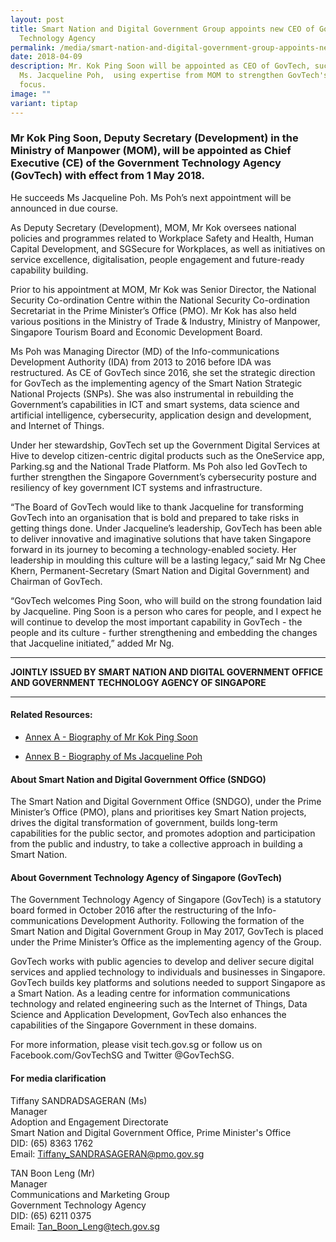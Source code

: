 ```yaml
---
layout: post
title: Smart Nation and Digital Government Group appoints new CEO of Government
  Technology Agency
permalink: /media/smart-nation-and-digital-government-group-appoints-new-ceo-of-government-technology-agency/
date: 2018-04-09
description: Mr. Kok Ping Soon will be appointed as CEO of GovTech, succeeding
  Ms. Jacqueline Poh,  using expertise from MOM to strengthen GovTech's digital
  focus.
image: ""
variant: tiptap
---
```

<h3>Mr Kok Ping Soon, Deputy Secretary (Development) in the Ministry of Manpower (MOM), will be appointed as Chief Executive (CE) of the Government Technology Agency (GovTech) with effect from 1 May 2018.</h3>
<p>He succeeds Ms Jacqueline Poh. Ms Poh’s next appointment will be announced
in due course.</p>
<p>As Deputy Secretary (Development), MOM, Mr Kok oversees national policies
and programmes related to Workplace Safety and Health, Human Capital Development,
and SGSecure for Workplaces, as well as initiatives on service excellence,
digitalisation, people engagement and future-ready capability building.</p>
<p>Prior to his appointment at MOM, Mr Kok was Senior Director, the National
Security Co-ordination Centre within the National Security Co-ordination
Secretariat in the Prime Minister’s Office (PMO). Mr Kok has also held
various positions in the Ministry of Trade &amp; Industry, Ministry of
Manpower, Singapore Tourism Board and Economic Development Board.</p>
<p>Ms Poh was Managing Director (MD) of the Info-communications Development
Authority (IDA) from 2013 to 2016 before IDA was restructured. As CE of
GovTech since 2016, she set the strategic direction for GovTech as the
implementing agency of the Smart Nation Strategic National Projects (SNPs).
She was also instrumental in rebuilding the Government’s capabilities in
ICT and smart systems, data science and artificial intelligence, cybersecurity,
application design and development, and Internet of Things.</p>
<p>Under her stewardship, GovTech set up the Government Digital Services
at Hive to develop citizen-centric digital products such as the OneService
app, Parking.sg and the National Trade Platform. Ms Poh also led GovTech
to further strengthen the Singapore Government’s cybersecurity posture
and resiliency of key government ICT systems and infrastructure.</p>
<p>“The Board of GovTech would like to thank Jacqueline for transforming
GovTech into an organisation that is bold and prepared to take risks in
getting things done. Under Jacqueline’s leadership, GovTech has been able
to deliver innovative and imaginative solutions that have taken Singapore
forward in its journey to becoming a technology-enabled society. Her leadership
in moulding this culture will be a lasting legacy,” said Mr Ng Chee Khern,
Permanent-Secretary (Smart Nation and Digital Government) and Chairman
of GovTech.</p>
<p>“GovTech welcomes Ping Soon, who will build on the strong foundation laid
by Jacqueline. Ping Soon is a person who cares for people, and I expect
he will continue to develop the most important capability in GovTech -
the people and its culture - further strengthening and embedding the changes
that Jacqueline initiated,” added Mr Ng.</p>
<hr>
<p><strong>JOINTLY ISSUED BY SMART NATION AND DIGITAL GOVERNMENT OFFICE AND GOVERNMENT TECHNOLOGY AGENCY OF SINGAPORE</strong>
</p>
<hr>
<h4>Related Resources:</h4>
<ul data-tight="true" class="tight">
<li>
<p><a href="/files/media/media-releases/2018/Annex_A___Biography_of_Mr_Kok_Ping_Soon.pdf" rel="noopener noreferrer nofollow" target="_blank">Annex A - Biography of Mr Kok Ping Soon</a>
</p>
</li>
<li>
<p><a href="/files/media/media-releases/2018/Annex_B___Biography_of_Ms_Jacqueline_Poh.pdf" rel="noopener noreferrer nofollow" target="_blank">Annex B - Biography of Ms Jacqueline Poh</a>
</p>
</li>
</ul>
<h4>About Smart Nation and Digital Government Office (SNDGO)</h4>
<p>The Smart Nation and Digital Government Office (SNDGO), under the Prime
Minister’s Office (PMO), plans and prioritises key Smart Nation projects,
drives the digital transformation of government, builds long-term capabilities
for the public sector, and promotes adoption and participation from the
public and industry, to take a collective approach in building a Smart
Nation.</p>
<h4>About Government Technology Agency of Singapore (GovTech)</h4>
<p>The Government Technology Agency of Singapore (GovTech) is a statutory
board formed in October 2016 after the restructuring of the Info-communications
Development Authority. Following the formation of the Smart Nation and
Digital Government Group in May 2017, GovTech is placed under the Prime
Minister’s Office as the implementing agency of the Group.</p>
<p>GovTech works with public agencies to develop and deliver secure digital
services and applied technology to individuals and businesses in Singapore.
GovTech builds key platforms and solutions needed to support Singapore
as a Smart Nation. As a leading centre for information communications technology
and related engineering such as the Internet of Things, Data Science and
Application Development, GovTech also enhances the capabilities of the
Singapore Government in these domains.</p>
<p>For more information, please visit tech.gov.sg or follow us on Facebook.com/GovTechSG
and Twitter @GovTechSG.</p>
<h4>For media clarification</h4>
<p>Tiffany SANDRADSAGERAN (Ms)
<br>Manager
<br>Adoption and Engagement Directorate
<br>Smart Nation and Digital Government Office, Prime Minister's Office
<br>DID: (65) 8363 1762
<br>Email: <a href="mailto:Tiffany_SANDRASAGERAN@pmo.gov.sg" rel="noopener noreferrer nofollow" target="_blank">Tiffany_SANDRASAGERAN@pmo.gov.sg</a>
</p>
<p>TAN Boon Leng (Mr)
<br>Manager
<br>Communications and Marketing Group
<br>Government Technology Agency
<br>DID: (65) 6211 0375
<br>Email: <a href="mailto:Tan_Boon_Leng@tech.gov.sg" rel="noopener noreferrer nofollow" target="_blank">Tan_Boon_Leng@tech.gov.sg</a>
</p>
<p></p>